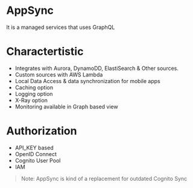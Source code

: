 # AppSync
It is a managed services that uses GraphQL

# Charactertistic
- Integrates with Aurora, DynamoDD, ElastiSearch & Other sources.
- Custom sources with AWS Lambda
- Local Data Access & data synchronization for mobile apps
- Caching option
- Logging option
- X-Ray option
- Monitoring available in Graph based view

# Authorization
- API_KEY based
- OpenID Connect
- Cognito User Pool
- IAM 

> Note: AppSync is kind of a replacement for outdated Cognito Sync